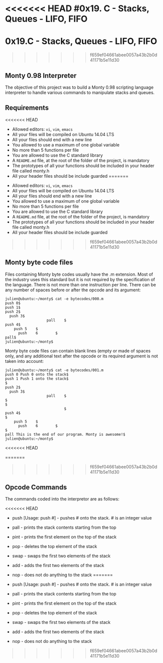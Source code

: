 <<<<<<< HEAD
#0x19. C - Stacks, Queues - LIFO, FIFO
=======
# 0x19.C - Stacks, Queues - LIFO, FIFO

>>>>>>> f659ef04661abee0057a43b2b0d41171b5e11d30
## Monty 0.98 Interpreter

The objective of this project was to build a Monty 0.98 scripting language interpreter to handle various commands to manipulate stacks and queues.

## Requirements
<<<<<<< HEAD
* Allowed editors: `vi`, `vim`, `emacs`
* All your files will be compiled on Ubuntu 14.04 LTS 
* All your files should end with a new line
* You allowed to use a maximum of one global variable
* No more than 5 functions per file
* You are allowed to use the C standard library
* A `README.md` file, at the root of the folder of the project, is mandatory
* The prototypes of all your functions should be included in your header file called monty.h
* All your header files should be include guarded
=======

- Allowed editors: `vi`, `vim`, `emacs`
- All your files will be compiled on Ubuntu 14.04 LTS
- All your files should end with a new line
- You allowed to use a maximum of one global variable
- No more than 5 functions per file
- You are allowed to use the C standard library
- A `README.md` file, at the root of the folder of the project, is mandatory
- The prototypes of all your functions should be included in your header file called monty.h
- All your header files should be include guarded
>>>>>>> f659ef04661abee0057a43b2b0d41171b5e11d30

## Monty byte code files

Files containing Monty byte codes usually have the .m extension. Most of the industry uses this standard but it is not required by the specification of the language. There is not more than one instruction per line. There can be any number of spaces before or after the opcode and its argument:

```
julien@ubuntu:~/monty$ cat -e bytecodes/000.m
push 0$
push 1$
push 2$
  push 3$
                   pall    $
push 4$
    push 5    $
      push    6        $
pall$
julien@ubuntu:~/monty$
```

Monty byte code files can contain blank lines (empty or made of spaces only, and any additional text after the opcode or its required argument is not taken into account:

```
julien@ubuntu:~/monty$ cat -e bytecodes/001.m
push 0 Push 0 onto the stack$
push 1 Push 1 onto the stack$
$
push 2$
  push 3$
                   pall    $
$
$
                           $
push 4$
$
    push 5    $
      push    6        $
$
pall This is the end of our program. Monty is awesome!$
julien@ubuntu:~/monty$
```
<<<<<<< HEAD
 
=======

>>>>>>> f659ef04661abee0057a43b2b0d41171b5e11d30
## Opcode Commands

The commands coded into the interpretor are as follows:

<<<<<<< HEAD
* push [Usage: push #] - pushes # onto the stack. # is an integer value

* pall - prints the stack contents starting from the top

* pint - prints the first element on the top of the stack

* pop - deletes the top element of the stack

* swap - swaps the first two elements of the stack

* add - adds the first two elements of the stack

* nop - does not do anything to the stack
=======
- push [Usage: push #] - pushes # onto the stack. # is an integer value

- pall - prints the stack contents starting from the top

- pint - prints the first element on the top of the stack

- pop - deletes the top element of the stack

- swap - swaps the first two elements of the stack

- add - adds the first two elements of the stack

- nop - does not do anything to the stack
>>>>>>> f659ef04661abee0057a43b2b0d41171b5e11d30
